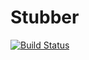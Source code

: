 Stubber
=======

[![Build Status](https://travis-ci.org/dantudor/Stubber.png)](https://travis-ci.org/dantudor/Stubber)

